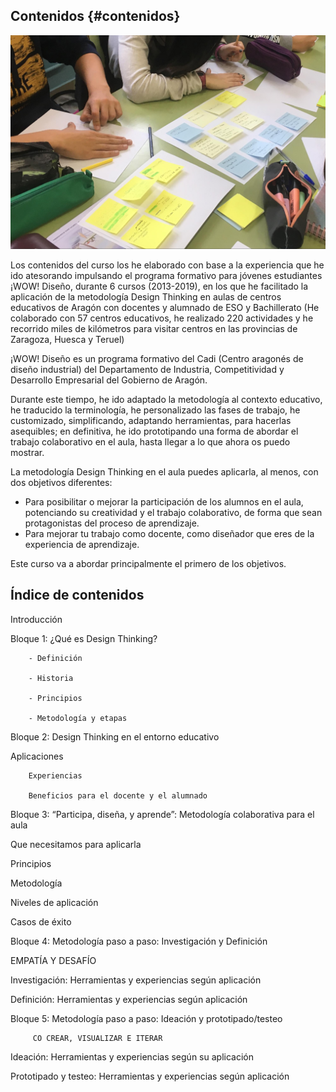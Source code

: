 ## Contenidos {#contenidos}

![](/images/image13.jpg)

Los contenidos del curso los he elaborado con base a la experiencia que he ido atesorando impulsando el programa formativo para jóvenes estudiantes ¡WOW! Diseño, durante 6 cursos (2013-2019), en los que he facilitado la aplicación de la metodología Design Thinking en aulas de centros educativos de Aragón con docentes y alumnado de ESO y Bachillerato (He colaborado con 57 centros educativos, he realizado 220 actividades y he recorrido miles de kilómetros para visitar centros en las provincias de Zaragoza, Huesca y Teruel)  

¡WOW! Diseño es un programa formativo del Cadi (Centro aragonés de diseño industrial) del Departamento de Industria, Competitividad y Desarrollo Empresarial del Gobierno de Aragón.

Durante este tiempo, he ido adaptado la metodología al contexto educativo, he traducido la terminología, he personalizado las fases de trabajo, he customizado, simplificando, adaptando herramientas, para hacerlas asequibles; en definitiva, he ido prototipando una forma de abordar el trabajo colaborativo en el aula, hasta llegar a lo que ahora os puedo mostrar.

La metodología Design Thinking en el aula puedes aplicarla, al menos, con dos objetivos diferentes:

*   Para posibilitar o mejorar la participación de los alumnos en el aula, potenciando su creatividad y el trabajo colaborativo, de forma que sean protagonistas del proceso de aprendizaje.
*   Para mejorar tu trabajo como docente, como diseñador que eres de la experiencia de aprendizaje.

Este curso va a abordar principalmente el primero de los objetivos.

## Índice de contenidos

Introducción

Bloque 1: ¿Qué es Design Thinking?

        - Definición

        - Historia

        - Principios

        - Metodología y etapas

Bloque 2: Design Thinking en el entorno educativo

Aplicaciones

        Experiencias

        Beneficios para el docente y el alumnado

Bloque 3: “Participa, diseña, y aprende”: Metodología colaborativa para el aula

Que necesitamos para aplicarla

Principios

Metodología

Niveles de aplicación

Casos de éxito

Bloque 4: Metodología paso a paso: Investigación y Definición

EMPATÍA Y DESAFÍO

Investigación: Herramientas y experiencias según aplicación

Definición: Herramientas y experiencias según aplicación

Bloque 5: Metodología paso a paso: Ideación y prototipado/testeo

         CO CREAR, VISUALIZAR E ITERAR

Ideación: Herramientas y experiencias según su aplicación

Prototipado y testeo: Herramientas y experiencias según aplicación